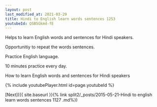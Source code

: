```yaml
---
layout: post
last_modified_at: 2021-03-29
title: Hindi to English learn words sentences 1253 
youtubeId: QSB5Gkmd-fE
---
```

 
 
Helps to learn English words and sentences for Hindi speakers.

Opportunitiy to repeat the words sentences. 

Practice English language. 
 
10 minutes practice every day. 
 
How to learn English words and sentences for Hindi speakers 
 
{% include youtubePlayer.html id=page.youtubeId %}
 
 
[Next]({{ site.baseurl }}{% link  split2/_posts/2015-05-21-Hindi to english learn words sentences 1127 .md%})
 
